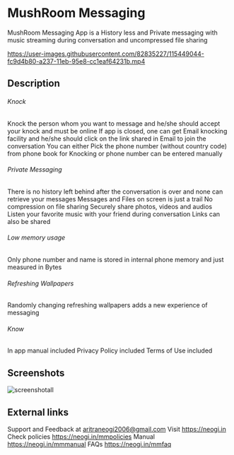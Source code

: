 # MushRoom Messaging
MushRoom Messaging App is a History less and Private messaging with music streaming during conversation and uncompressed file sharing

https://user-images.githubusercontent.com/82835227/115449044-fc9d4b80-a237-11eb-95e8-cc1eaf64231b.mp4

## Description

###### Knock

Knock the person whom you want to message and he/she should accept your knock and must be online
If app is closed, one can get Email knocking facility and he/she should click
on the link shared in Email to join the conversation
You can either Pick the phone number (without country code) from phone book for Knocking or phone number can be entered manually

###### Private Messaging

There is no history left behind after the conversation is over and none can retrieve your messages
Messages and Files on screen is just a trail
No compression on file sharing
Securely share photos, videos and audios
Listen your favorite music with your friend during conversation
Links can also be shared

###### Low memory usage

Only phone number and name is stored in internal phone memory and just measured in Bytes

###### Refreshing Wallpapers

Randomly changing refreshing wallpapers adds a new experience of messaging

###### Know

In app manual included
Privacy Policy included
Terms of Use included

## Screenshots
![screenshotall](https://user-images.githubusercontent.com/82835227/115447750-7af8ee00-a236-11eb-94f7-34aa0f6a87bb.png)

## External links
Support and Feedback at aritraneogi2006@gmail.com
Visit https://neogi.in
Check policies https://neogi.in/mmpolicies
Manual https://neogi.in/mmmanual
FAQs https://neogi.in/mmfaq
